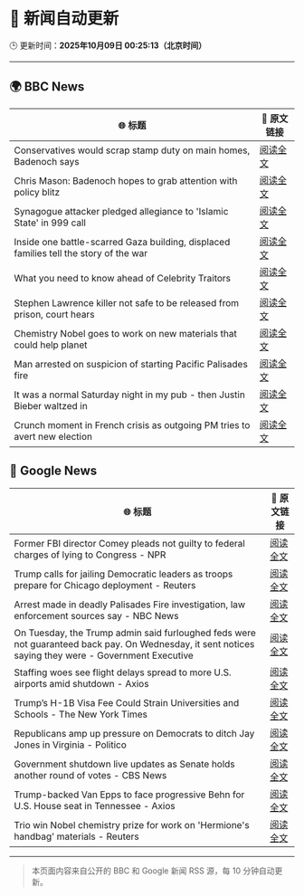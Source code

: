 # 🧠 新闻自动更新

🕒 更新时间：**2025年10月09日 00:25:13（北京时间）**

---

## 🌍 BBC News

| 🌐 标题 | 🔗 原文链接 |
|--------|-------------|
| Conservatives would scrap stamp duty on main homes, Badenoch says | [阅读全文](https://www.bbc.com/news/articles/c20zv94ldpko?at_medium=RSS&at_campaign=rss) |
| Chris Mason: Badenoch hopes to grab attention with policy blitz | [阅读全文](https://www.bbc.com/news/articles/cwywrpelp7jo?at_medium=RSS&at_campaign=rss) |
| Synagogue attacker pledged allegiance to 'Islamic State' in 999 call | [阅读全文](https://www.bbc.com/news/articles/c3drj0dxmr9o?at_medium=RSS&at_campaign=rss) |
| Inside one battle-scarred Gaza building, displaced families tell the story of the war | [阅读全文](https://www.bbc.com/news/articles/cy4jz7l7qv8o?at_medium=RSS&at_campaign=rss) |
| What you need to know ahead of Celebrity Traitors | [阅读全文](https://www.bbc.com/news/articles/c4gv1z2dr0go?at_medium=RSS&at_campaign=rss) |
| Stephen Lawrence killer not safe to be released from prison, court hears | [阅读全文](https://www.bbc.com/news/articles/c4gj17q2jqgo?at_medium=RSS&at_campaign=rss) |
| Chemistry Nobel goes to work on new materials that could help planet | [阅读全文](https://www.bbc.com/news/articles/c0r0l742kpjo?at_medium=RSS&at_campaign=rss) |
| Man arrested on suspicion of starting Pacific Palisades fire | [阅读全文](https://www.bbc.com/news/articles/c8exz5yg14ko?at_medium=RSS&at_campaign=rss) |
| It was a normal Saturday night in my pub - then Justin Bieber waltzed in | [阅读全文](https://www.bbc.com/news/articles/cjw7554z85eo?at_medium=RSS&at_campaign=rss) |
| Crunch moment in French crisis as outgoing PM tries to avert new election | [阅读全文](https://www.bbc.com/news/articles/cj9zkzl21kmo?at_medium=RSS&at_campaign=rss) |

## 📰 Google News

| 🌐 标题 | 🔗 原文链接 |
|--------|-------------|
| Former FBI director Comey pleads not guilty to federal charges of lying to Congress - NPR | [阅读全文](https://news.google.com/rss/articles/CBMihAFBVV95cUxQbDhhcGQtck9yUnQzRnc1R25PS0J1RlZRRUJlSVBlZlo1MkJDN25vNEZHUWNldDJfU3hQODRHQm5JY0JrV2dpRE1qNm5tcGZPa0VxdGJRbnJJRjhVZDhmcnZOOHl1TUpDMFlOWlpsbE52Q1J4c1I4WGRHVnNFWXJNLVJFZ2E?oc=5) |
| Trump calls for jailing Democratic leaders as troops prepare for Chicago deployment - Reuters | [阅读全文](https://news.google.com/rss/articles/CBMinwFBVV95cUxNejN1akRqVFdYcnVzRnFiODF3UllsaVduWklVOE96Sk8zV3lGZjdWcmdlWHNDYVVxVVZvWE5tNk9sNGt6ZWpMMzY3SFdtX2VINzhGaXdtYjAxVnpQMG1zaWNaeVlFT1htV09VY1ZpeC1VNjlFSG1sa2J1MnBzbXJMbVE3U2ZfVWw5c21fbXRMTVh4QXBXSUxfLU55N2cyMmc?oc=5) |
| Arrest made in deadly Palisades Fire investigation, law enforcement sources say - NBC News | [阅读全文](https://news.google.com/rss/articles/CBMikgFBVV95cUxPOTdnUl8yUmktUWt0RlhDNGlPVGNDNVdhTUltbmVPU2o0UHVzMmtDckRHOHl3a19DRnFHS2RYMENOMUZkVzFnYUN1X0pMNXRUTmtlck5Nbk5KZWk2OHhiLTBkcjFGbzB6Z2pHbmcyZS1kUXpHRUhyZXlWUi1XdjNGQVUydTZ4SlJfS2t3bTNDblFtQdIBVkFVX3lxTE9wZ2Y2ZjRuYTFnQ00yOTMtZlpROW9JUG94MFlteGtRRG9VYWdjRkRvc0pFWFFhb25KN01UNUU5WHl2VVBJandDMDdZc1J4MEd6RVJnSUJ3?oc=5) |
| On Tuesday, the Trump admin said furloughed feds were not guaranteed back pay. On Wednesday, it sent notices saying they were - Government Executive | [阅读全文](https://news.google.com/rss/articles/CBMi9AFBVV95cUxQU2JjcXEwRXdqZkRnQTFzN1NNTEM2d29oemNYeVNfcVg0ZERwU1Y0a19yNEdtQ0pObkpXWUVWQWFyOWJTd3NYdmdpQUVQQ3ZTMnFrZlhRd1Blcm5DMGJWUkQ0QTIwMXM3a3pVOWJ4dFYxNU5rQmFhM2FLNExaM1EyTkJqYVRIWEhtVDM5R1FRWTA0RWh6ZWZpbWtpMnVvU3FaYWU5NGJSOFRwQl9PR1ZKc3ZfV1p3MGU1TUxRcFgxUFIzZU41TkdzR2Zmc3Npdjl2MVIzRDVWcE9RZlNFMV9LbzhQSmxKSC1MWERTclprX3Y4eGRW?oc=5) |
| Staffing woes see flight delays spread to more U.S. airports amid shutdown - Axios | [阅读全文](https://news.google.com/rss/articles/CBMikAFBVV95cUxPM3J4aXZMNlp2djgza01SVkpvVzlmZ3FfbUlQUXoweDdJRF9DOWJ1cDBXeWlYbDAwTkRfOG9mYWdzeFo4N0NLb1dBallGX0hRdTNPSlJScEMtMF9pbjlvUmFVMFF3MHJQNWNSbktkNkJVNHU2ZmFOcENZeHkxQkMtUHYwaGN0NzF6YUhmRkZTaFA?oc=5) |
| Trump’s H-1B Visa Fee Could Strain Universities and Schools - The New York Times | [阅读全文](https://news.google.com/rss/articles/CBMijAFBVV95cUxQczNVUFg5ZVg1MFhHZHFiNFROWE1iWFlUQnliOWZBRWxneE1NS3k0TlhrVXVlckNWcnYwX3ptOFlDTXhaNWxJZEt1ZW9jdldnZklpd3g3VjFRRHpsbTFOM2pKcjhtaGh5bnBxS0pyOWdzSFhiUXlLcUMtV08wcFNRR3Y0VnZ4cmdBeDJ6SA?oc=5) |
| Republicans amp up pressure on Democrats to ditch Jay Jones in Virginia - Politico | [阅读全文](https://news.google.com/rss/articles/CBMicEFVX3lxTFA2OTVwbVBrM0ZJYWZiQVZpUTN4dFZPQzNrT2xLT0JYSllUMElwWDhXS1dOT0I1SjFPYzZSYzdwNmdRZGR6d0U3ZWUwZUl4akp1ellNMk54bzFLb1V5dzFQc3FhbzVvREpKTk52cmRtWGE?oc=5) |
| Government shutdown live updates as Senate holds another round of votes - CBS News | [阅读全文](https://news.google.com/rss/articles/CBMiiwFBVV95cUxPZ2NnTDlBN3FqZ2pBYXJPalFFZ1hpeVNEcXBkMGZhdXg2cFVmcl80MmZOSDdXa0k3TExWVzFycndsblpvUk93eldGeHhseW1IcG8yeXJZYmZlVE03ZjBYUmVqNzhuMWstZ2lkS1NIdTRDMTQwNUNrS0tIU0V4VzJEcHhrcGs0ZmZPcHA40gGQAUFVX3lxTFBXdzdpU0lqS2VpclFpR09zUnAyM0pRZzVLTDZleHlYaHh6Q0dSODJQaXd2bFJ1amZlaE9jN0dkTm9ZZkcxSm15ZmNoampQV19GRzRacFR6cWZHUWpMeFdhWURMd082cUwwZnpybkNfcGFYd3doX3BSZk5UUlY0NGhMR2tmTC1iUGFkOWtFTTZ0RQ?oc=5) |
| Trump-backed Van Epps to face progressive Behn for U.S. House seat in Tennessee - Axios | [阅读全文](https://news.google.com/rss/articles/CBMiswFBVV95cUxQNlpaTVAySkd0NXBBblVFZExSSEZaZGlPb3VQMEFtZGE4bFZCVlI4emNSYWpMLTNiSlRqXzJOazB3S3VrQURSaWpFdkluYmdUS1R6QkF6V05tNEZCUV91c3VtY2NFcWFaVTdncUQ0aUxlVk9yWFhwaUtJa0NWZGtfTHRseGdPVFhuXzhSbXNvV0dERDg0NmxsSGxHQ2d5dlNESG5zVFFJQzM5UmdjbWZRSGhsOA?oc=5) |
| Trio win Nobel chemistry prize for work on 'Hermione's handbag' materials - Reuters | [阅读全文](https://news.google.com/rss/articles/CBMinAFBVV95cUxPNkdCUDgwNHZ2WWdtWVM0b0hnZG1zX0gwLXFKYlFQSFJYT3VDUUJCV1NEb2NNY1gyc1VwaVpNWWJUeTVaX1VuN29rempydlh4V2RPcjRxaW55YU5YbERiUzdVSTdVVHVFRE90Y2g4MnNKYXVfb3p1a3NPNmEyWEFhRDJlOUcxU0ZjQVJ6OFRhVHJVV1E0Zkp4R2RiRUc?oc=5) |

---
> 本页面内容来自公开的 BBC 和 Google 新闻 RSS 源，每 10 分钟自动更新。